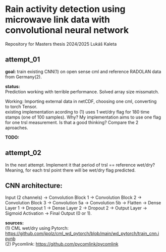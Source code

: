 # Rain activity detection using microwave link data with convolutional neural network

Repository for Masters thesis 2024/2025
Lukáš Kaleta  

## attempt_01
__goal:__ train existing CNN(1) on open sense cml and reference RADOLAN data from Germany(2).  

__status:__  
Prediction working with terrible performance.
Solved array size missmatch.  

Working: Importing external data in netCDF, choosing one cml, converting to torch Tensor.   
existing implementation acording to (1) uses 1 wet/dry flag for 180 time stamps (one of 100 samples). Why? My implementation aims to use one flag for one trsl measurement. Is that a good thinking? Compare the 2 aproaches.  


__TODO:__  

## attempt_02
In the next attempt. Implement it that period of trsl == reference wet/dry?  
Meaning, for each trsl point there will be wet/dry flag predicted.  


## CNN architecture:
Input (2 channels) → Convolution Block 1 → Convolution Block 2 → Convolution Block 3 → Convolution 5a → Convolution 5b → Flatten → Dense Layer 1 → Dropout 1 → Dense Layer 2 → Dropout 2 → Output Layer → Sigmoid Activation → Final Output (0 or 1).  


__sources:__  
(1) CML wet/dry using Pytorch: https://github.com/jpolz/cml_wd_pytorch/blob/main/wd_pytorch/train_cnn.ipynb  
(2) Pycomlink: https://github.com/pycomlink/pycomlink  
